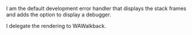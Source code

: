 I am the default development error handler that displays the stack frames and adds the option to display a debugger.

I delegate the rendering to WAWalkback.